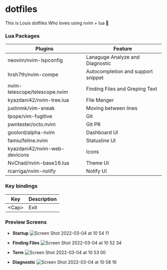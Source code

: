 # dotfiles

This is Louis dotfiles Who loves using nvim + lua 🚀

### Lua Packages

| Plugins                       | Feature                            |
| ----------------------------- | ---------------------------------- |
| neovim/nvim-lspconfig         | Lanaguge Analyze and Diagnostic    |
| hrsh7th/nvim-compe            | Autocompletion and support snippet |
| nvim-telescope/telescope.nvim | Finding Files and Greping Text     |
| kyazdani42/nvim-tree.lua      | File Manger                        |
| justinmk/vim-sneak            | Moving between lines               |
| tpope/vim-fugitive            | Git                                |
| pwntester/octo.nvim           | Git PR                             |
| goolord/alpha-nvim            | Dashboard UI                       |
| famiu/feline.nvim             | Statusline UI                      |
| kyazdani42/nvim-web-devicons  | Icons                              |
| NvChad/nvim-base16.lua        | Theme UI                           |
| rcarriga/nvim-notify          | Notify UI                          |

### Key bindings

| Key     | Description |
| ------- | ----------- |
| \<Cap\> | Exit        |

### Preview Screens

- **Startup** ![Screen Shot 2022-03-04 at 10 54 11](https://user-images.githubusercontent.com/40130936/156696312-bd68dcb2-695e-4724-9570-a4a6d05ad345.png)

- **Finding Files** ![Screen Shot 2022-03-04 at 10 52 34](https://user-images.githubusercontent.com/40130936/156696167-a894d91d-4376-4dc2-ac9a-099da815ff23.png)

- **Term** ![Screen Shot 2022-03-04 at 10 53 00](https://user-images.githubusercontent.com/40130936/156696209-9ac9c9d9-bcd4-4c50-a648-579d384e1a3b.png)

- **Diagnostic** ![Screen Shot 2022-03-04 at 10 58 16](https://user-images.githubusercontent.com/40130936/156696714-995b3479-dd88-4cee-bb9b-dacfe4933dc6.png)
